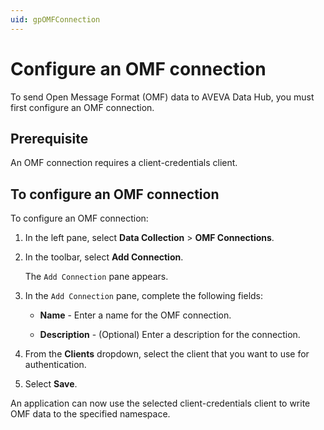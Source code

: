 ```yaml
---
uid: gpOMFConnection
---
```


# Configure an OMF connection

To send Open Message Format (OMF) data to AVEVA Data Hub, you must first configure an OMF connection. 

## Prerequisite

An OMF connection requires a client-credentials client.

## To configure an OMF connection

To configure an OMF connection:

1. In the left pane, select **Data Collection** > **OMF Connections**.

2. In the toolbar, select **Add Connection**.

   The `Add Connection` pane appears.

1. In the `Add Connection` pane, complete the following fields:

   - **Name** - Enter a name for the OMF connection.

   - **Description** - (Optional) Enter a description for the connection.

1. From the **Clients** dropdown, select the client that you want to use for authentication.

1. Select **Save**.

An application can now use the selected client-credentials client to write OMF data to the specified namespace.
